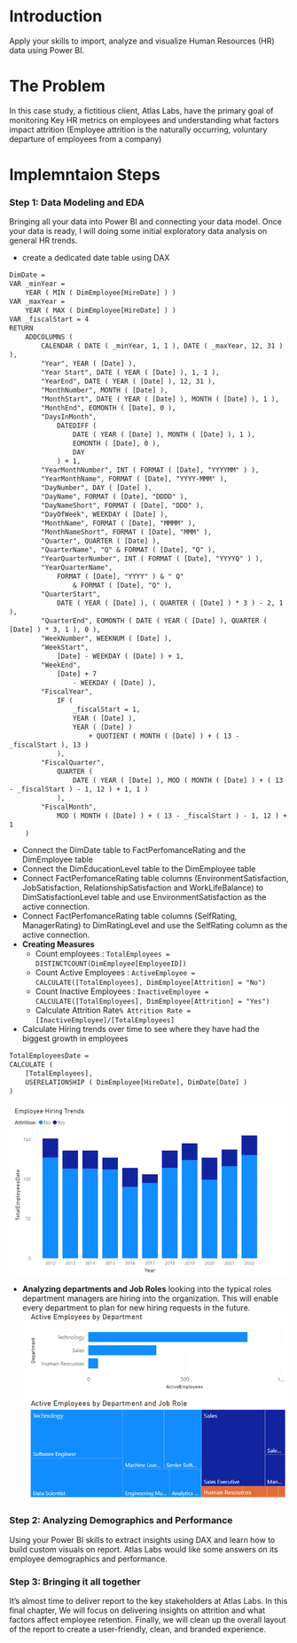 # Introduction

Apply your skills to import, analyze and visualize Human Resources (HR) data using Power BI.

# The Problem

In this case study, a fictitious client, Atlas Labs, have the primary goal of monitoring Key HR metrics on employees and understanding what factors impact attrition (Employee attrition is the naturally occurring, voluntary departure of employees from a company)

# Implemntaion Steps

### Step 1: Data Modeling and EDA

Bringing all your data into Power BI and connecting your data model. Once your data is ready, I will doing some initial exploratory data analysis on general HR trends.

* create a dedicated date table using DAX

```
DimDate =
VAR _minYear =
    YEAR ( MIN ( DimEmployee[HireDate] ) )
VAR _maxYear =
    YEAR ( MAX ( DimEmployee[HireDate] ) )
VAR _fiscalStart = 4
RETURN
    ADDCOLUMNS (
        CALENDAR ( DATE ( _minYear, 1, 1 ), DATE ( _maxYear, 12, 31 ) ),
        "Year", YEAR ( [Date] ),
        "Year Start", DATE ( YEAR ( [Date] ), 1, 1 ),
        "YearEnd", DATE ( YEAR ( [Date] ), 12, 31 ),
        "MonthNumber", MONTH ( [Date] ),
        "MonthStart", DATE ( YEAR ( [Date] ), MONTH ( [Date] ), 1 ),
        "MonthEnd", EOMONTH ( [Date], 0 ),
        "DaysInMonth",
            DATEDIFF (
                DATE ( YEAR ( [Date] ), MONTH ( [Date] ), 1 ),
                EOMONTH ( [Date], 0 ),
                DAY
            ) + 1,
        "YearMonthNumber", INT ( FORMAT ( [Date], "YYYYMM" ) ),
        "YearMonthName", FORMAT ( [Date], "YYYY-MMM" ),
        "DayNumber", DAY ( [Date] ),
        "DayName", FORMAT ( [Date], "DDDD" ),
        "DayNameShort", FORMAT ( [Date], "DDD" ),
        "DayOfWeek", WEEKDAY ( [Date] ),
        "MonthName", FORMAT ( [Date], "MMMM" ),
        "MonthNameShort", FORMAT ( [Date], "MMM" ),
        "Quarter", QUARTER ( [Date] ),
        "QuarterName", "Q" & FORMAT ( [Date], "Q" ),
        "YearQuarterNumber", INT ( FORMAT ( [Date], "YYYYQ" ) ),
        "YearQuarterName",
            FORMAT ( [Date], "YYYY" ) & " Q"
                & FORMAT ( [Date], "Q" ),
        "QuarterStart",
            DATE ( YEAR ( [Date] ), ( QUARTER ( [Date] ) * 3 ) - 2, 1 ),
        "QuarterEnd", EOMONTH ( DATE ( YEAR ( [Date] ), QUARTER ( [Date] ) * 3, 1 ), 0 ),
        "WeekNumber", WEEKNUM ( [Date] ),
        "WeekStart",
            [Date] - WEEKDAY ( [Date] ) + 1,
        "WeekEnd",
            [Date] + 7
                - WEEKDAY ( [Date] ),
        "FiscalYear",
            IF (
                _fiscalStart = 1,
                YEAR ( [Date] ),
                YEAR ( [Date] )
                    + QUOTIENT ( MONTH ( [Date] ) + ( 13 - _fiscalStart ), 13 )
            ),
        "FiscalQuarter",
            QUARTER (
                DATE ( YEAR ( [Date] ), MOD ( MONTH ( [Date] ) + ( 13 - _fiscalStart ) - 1, 12 ) + 1, 1 )
            ),
        "FiscalMonth",
            MOD ( MONTH ( [Date] ) + ( 13 - _fiscalStart ) - 1, 12 ) + 1
    )
```

* Connect the DimDate table to FactPerfomanceRating and the DimEmployee table
* Connect the DimEducationLevel table to the DimEmployee table
* Connect FactPerfomanceRating table columns (EnvironmentSatisfaction, JobSatisfaction, RelationshipSatisfaction and WorkLifeBalance) to DimSatisfactionLevel table and use EnvironmentSatisfaction as the active connection.
* Connect FactPerfomanceRating table columns (SelfRating, ManagerRating) to DimRatingLevel and use the SelfRating column as the active connection.
* **Creating Measures**
    * Count employees : `TotalEmployees = DISTINCTCOUNT(DimEmployee[EmployeeID]) `
    * Count Active Employees : `ActiveEmployee = CALCULATE([TotalEmployees], DimEmployee[Attrition] = "No")`
    * Count Inactive Employees : `InactiveEmployee = CALCULATE([TotalEmployees], DimEmployee[Attrition] = "Yes")`
    * Calculate Attrition Rate`% Attrition Rate = [InactiveEmployee]/[TotalEmployees]`
* Calculate Hiring trends over time to see where they have had the biggest growth in employees

```
TotalEmployeesDate =
CALCULATE (
    [TotalEmployees],
    USERELATIONSHIP ( DimEmployee[HireDate], DimDate[Date] )
)
```

![Hiring trends over time](/Images/1.png)


* **Analyzing departments and Job Roles**
looking into the typical roles department managers are hiring into the organization.
This will enable every department to plan for new hiring requests in the future.
![Analyzing departments and Job Roles](/Images/2.png)

### Step 2: Analyzing Demographics and Performance

Using your Power BI skills to extract insights using DAX and learn how to build custom visuals on report.
Atlas Labs would like some answers on its employee demographics and performance.

### Step 3: Bringing it all together

It’s almost time to deliver report to the key stakeholders at Atlas Labs. In this final chapter, We will focus on delivering insights on attrition and what factors affect employee retention.
Finally, we will clean up the overall layout of the report to create a user-friendly, clean, and branded experience.
